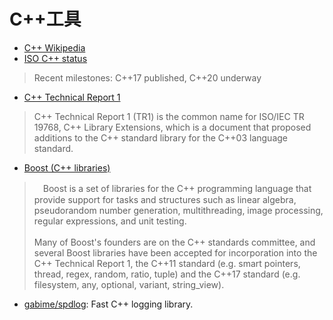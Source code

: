 # C++工具

- [C++ Wikipedia](https://en.wikipedia.org/wiki/C%2B%2B)
- [ISO C++ status](https://isocpp.org/std/status)

> Recent milestones: C++17 published, C++20 underway

- [C++ Technical Report 1](https://en.wikipedia.org/wiki/C%2B%2B_Technical_Report_1)

> C++ Technical Report 1 (TR1) is the common name for ISO/IEC TR 19768, C++ Library Extensions, which is a document that proposed additions to the C++ standard library for the C++03 language standard.

- [Boost (C++ libraries)](https://en.wikipedia.org/wiki/Boost_(C%2B%2B_libraries))

>　Boost is a set of libraries for the C++ programming language that provide support for tasks and structures such as linear algebra, pseudorandom number generation, multithreading, image processing, regular expressions, and unit testing. <br><br>
> Many of Boost's founders are on the C++ standards committee, and several Boost libraries have been accepted for incorporation into the C++ Technical Report 1, the C++11 standard (e.g. smart pointers, thread, regex, random, ratio, tuple) and the C++17 standard (e.g. filesystem, any, optional, variant, string_view).

- [gabime/spdlog](https://github.com/gabime/spdlog): Fast C++ logging library.
